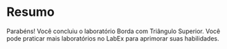# Resumo

Parabéns! Você concluiu o laboratório Borda com Triângulo Superior. Você pode praticar mais laboratórios no LabEx para aprimorar suas habilidades.
